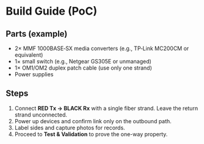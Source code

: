 # Build Guide (PoC)

## Parts (example)
- 2× MMF 1000BASE‑SX media converters (e.g., TP‑Link MC200CM or equivalent)
- 1× small switch (e.g., Netgear GS305E or unmanaged)
- 1× OM1/OM2 duplex patch cable (use only one strand)
- Power supplies

## Steps
1. Connect **RED Tx → BLACK Rx** with a single fiber strand. Leave the return strand unconnected.
2. Power up devices and confirm link only on the outbound path.
3. Label sides and capture photos for records.
4. Proceed to **Test & Validation** to prove the one-way property.
